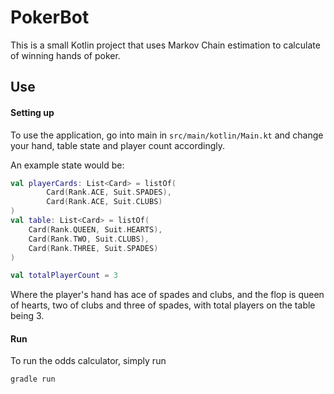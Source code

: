 # PokerBot

This is a small Kotlin project that uses Markov Chain estimation to calculate of winning hands of poker.

## Use
#### Setting up

To use the application, go into main in `src/main/kotlin/Main.kt` and change your hand, table state and player count accordingly.

An example state would be:
```kotlin
val playerCards: List<Card> = listOf(
        Card(Rank.ACE, Suit.SPADES),
        Card(Rank.ACE, Suit.CLUBS)
)
val table: List<Card> = listOf(
    Card(Rank.QUEEN, Suit.HEARTS),
    Card(Rank.TWO, Suit.CLUBS),
    Card(Rank.THREE, Suit.SPADES)
)

val totalPlayerCount = 3
```
Where the player's hand has ace of spades and clubs, and the flop is queen of hearts, two of clubs and three of spades, with total players on the table being 3.

#### Run
To run the odds calculator, simply run
```bash
gradle run
```
